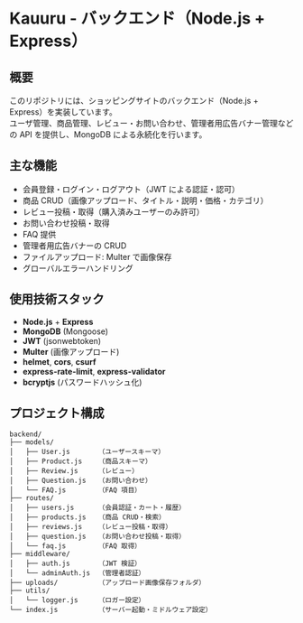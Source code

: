 # Kauuru - バックエンド（Node.js + Express）

## 概要  
このリポジトリには、ショッピングサイトのバックエンド（Node.js + Express）を実装しています。  
ユーザ管理、商品管理、レビュー・お問い合わせ、管理者用広告バナー管理などの API を提供し、MongoDB による永続化を行います。

## 主な機能  
- 会員登録・ログイン・ログアウト（JWT による認証・認可）  
- 商品 CRUD（画像アップロード、タイトル・説明・価格・カテゴリ）  
- レビュー投稿・取得（購入済みユーザーのみ許可）  
- お問い合わせ投稿・取得  
- FAQ 提供  
- 管理者用広告バナーの CRUD  
- ファイルアップロード: Multer で画像保存  
- グローバルエラーハンドリング

## 使用技術スタック  
- **Node.js** + **Express**  
- **MongoDB** (Mongoose)  
- **JWT** (jsonwebtoken)  
- **Multer** (画像アップロード)  
- **helmet**, **cors**, **csurf**  
- **express-rate-limit**, **express-validator**  
- **bcryptjs** (パスワードハッシュ化)  

## プロジェクト構成  
```plaintext
backend/
├── models/
│   ├── User.js       （ユーザースキーマ）
│   ├── Product.js    （商品スキーマ）
│   ├── Review.js     （レビュー）
│   ├── Question.js   （お問い合わせ）
│   └── FAQ.js        （FAQ 項目）
├── routes/
│   ├── users.js      （会員認証・カート・履歴）
│   ├── products.js   （商品 CRUD・検索）
│   ├── reviews.js    （レビュー投稿・取得）
│   ├── question.js   （お問い合わせ投稿・取得）
│   └── faq.js        （FAQ 取得）
├── middleware/
│   ├── auth.js       （JWT 検証）
│   └── adminAuth.js  （管理者認証）
├── uploads/          （アップロード画像保存フォルダ）
├── utils/
│   └── logger.js     （ロガー設定）
└── index.js          （サーバー起動・ミドルウェア設定）
